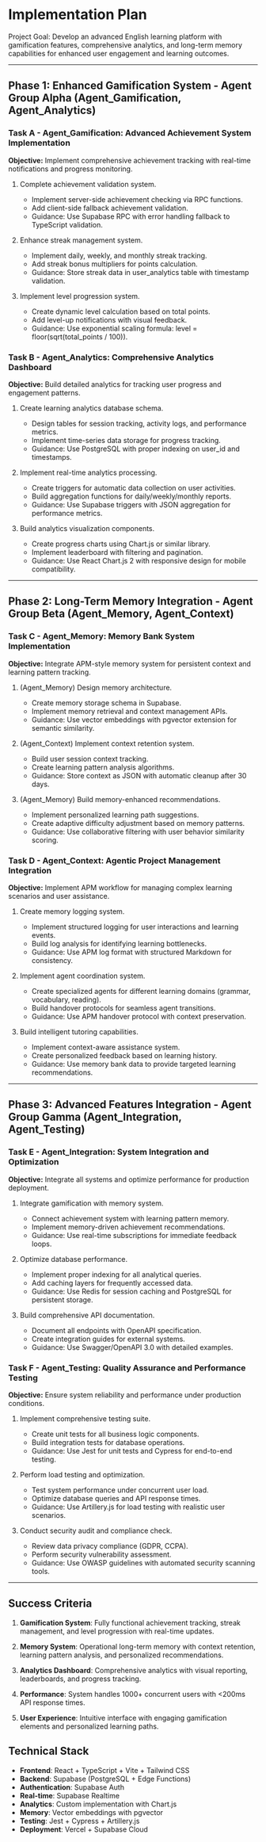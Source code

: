 # Implementation Plan

Project Goal: Develop an advanced English learning platform with gamification features, comprehensive analytics, and long-term memory capabilities for enhanced user engagement and learning outcomes.

---

## Phase 1: Enhanced Gamification System - Agent Group Alpha (Agent_Gamification, Agent_Analytics)

### Task A - Agent_Gamification: Advanced Achievement System Implementation
**Objective:** Implement comprehensive achievement tracking with real-time notifications and progress monitoring.

1. Complete achievement validation system.
   - Implement server-side achievement checking via RPC functions.
   - Add client-side fallback achievement validation.
   - Guidance: Use Supabase RPC with error handling fallback to TypeScript validation.

2. Enhance streak management system.
   - Implement daily, weekly, and monthly streak tracking.
   - Add streak bonus multipliers for points calculation.
   - Guidance: Store streak data in user_analytics table with timestamp validation.

3. Implement level progression system.
   - Create dynamic level calculation based on total points.
   - Add level-up notifications with visual feedback.
   - Guidance: Use exponential scaling formula: level = floor(sqrt(total_points / 100)).

### Task B - Agent_Analytics: Comprehensive Analytics Dashboard
**Objective:** Build detailed analytics for tracking user progress and engagement patterns.

1. Create learning analytics database schema.
   - Design tables for session tracking, activity logs, and performance metrics.
   - Implement time-series data storage for progress tracking.
   - Guidance: Use PostgreSQL with proper indexing on user_id and timestamps.

2. Implement real-time analytics processing.
   - Create triggers for automatic data collection on user activities.
   - Build aggregation functions for daily/weekly/monthly reports.
   - Guidance: Use Supabase triggers with JSON aggregation for performance metrics.

3. Build analytics visualization components.
   - Create progress charts using Chart.js or similar library.
   - Implement leaderboard with filtering and pagination.
   - Guidance: Use React Chart.js 2 with responsive design for mobile compatibility.

---

## Phase 2: Long-Term Memory Integration - Agent Group Beta (Agent_Memory, Agent_Context)

### Task C - Agent_Memory: Memory Bank System Implementation
**Objective:** Integrate APM-style memory system for persistent context and learning pattern tracking.

1. (Agent_Memory) Design memory architecture.
   - Create memory storage schema in Supabase.
   - Implement memory retrieval and context management APIs.
   - Guidance: Use vector embeddings with pgvector extension for semantic similarity.

2. (Agent_Context) Implement context retention system.
   - Build user session context tracking.
   - Create learning pattern analysis algorithms.
   - Guidance: Store context as JSON with automatic cleanup after 30 days.

3. (Agent_Memory) Build memory-enhanced recommendations.
   - Implement personalized learning path suggestions.
   - Create adaptive difficulty adjustment based on memory patterns.
   - Guidance: Use collaborative filtering with user behavior similarity scoring.

### Task D - Agent_Context: Agentic Project Management Integration
**Objective:** Implement APM workflow for managing complex learning scenarios and user assistance.

1. Create memory logging system.
   - Implement structured logging for user interactions and learning events.
   - Build log analysis for identifying learning bottlenecks.
   - Guidance: Use APM log format with structured Markdown for consistency.

2. Implement agent coordination system.
   - Create specialized agents for different learning domains (grammar, vocabulary, reading).
   - Build handover protocols for seamless agent transitions.
   - Guidance: Use APM handover protocol with context preservation.

3. Build intelligent tutoring capabilities.
   - Implement context-aware assistance system.
   - Create personalized feedback based on learning history.
   - Guidance: Use memory bank data to provide targeted learning recommendations.

---

## Phase 3: Advanced Features Integration - Agent Group Gamma (Agent_Integration, Agent_Testing)

### Task E - Agent_Integration: System Integration and Optimization
**Objective:** Integrate all systems and optimize performance for production deployment.

1. Integrate gamification with memory system.
   - Connect achievement system with learning pattern memory.
   - Implement memory-driven achievement recommendations.
   - Guidance: Use real-time subscriptions for immediate feedback loops.

2. Optimize database performance.
   - Implement proper indexing for all analytical queries.
   - Add caching layers for frequently accessed data.
   - Guidance: Use Redis for session caching and PostgreSQL for persistent storage.

3. Build comprehensive API documentation.
   - Document all endpoints with OpenAPI specification.
   - Create integration guides for external systems.
   - Guidance: Use Swagger/OpenAPI 3.0 with detailed examples.

### Task F - Agent_Testing: Quality Assurance and Performance Testing
**Objective:** Ensure system reliability and performance under production conditions.

1. Implement comprehensive testing suite.
   - Create unit tests for all business logic components.
   - Build integration tests for database operations.
   - Guidance: Use Jest for unit tests and Cypress for end-to-end testing.

2. Perform load testing and optimization.
   - Test system performance under concurrent user load.
   - Optimize database queries and API response times.
   - Guidance: Use Artillery.js for load testing with realistic user scenarios.

3. Conduct security audit and compliance check.
   - Review data privacy compliance (GDPR, CCPA).
   - Perform security vulnerability assessment.
   - Guidance: Use OWASP guidelines with automated security scanning tools.

---

## Success Criteria

1. **Gamification System**: Fully functional achievement tracking, streak management, and level progression with real-time updates.

2. **Memory System**: Operational long-term memory with context retention, learning pattern analysis, and personalized recommendations.

3. **Analytics Dashboard**: Comprehensive analytics with visual reporting, leaderboards, and progress tracking.

4. **Performance**: System handles 1000+ concurrent users with <200ms API response times.

5. **User Experience**: Intuitive interface with engaging gamification elements and personalized learning paths.

## Technical Stack

- **Frontend**: React + TypeScript + Vite + Tailwind CSS
- **Backend**: Supabase (PostgreSQL + Edge Functions)
- **Authentication**: Supabase Auth
- **Real-time**: Supabase Realtime
- **Analytics**: Custom implementation with Chart.js
- **Memory**: Vector embeddings with pgvector
- **Testing**: Jest + Cypress + Artillery.js
- **Deployment**: Vercel + Supabase Cloud
